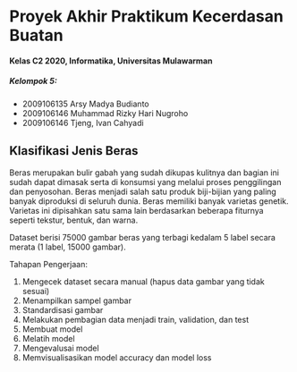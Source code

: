 # Proyek Akhir Praktikum Kecerdasan Buatan
#### Kelas C2 2020, Informatika, Universitas Mulawarman
 
##### Kelompok 5:
- 2009106135 Arsy Madya Budianto
- 2009106146 Muhammad Rizky Hari Nugroho
- 2009106146 Tjeng, Ivan Cahyadi
 
## **Klasifikasi Jenis Beras**
 
Beras merupakan bulir gabah yang sudah dikupas kulitnya dan bagian ini sudah dapat dimasak serta di konsumsi yang melalui proses penggilingan dan penyosohan. Beras menjadi salah satu produk biji-bijian yang paling banyak diproduksi di seluruh dunia. Beras memiliki banyak varietas genetik. Varietas ini dipisahkan satu sama lain berdasarkan beberapa fiturnya seperti tekstur, bentuk, dan warna.
 
 Dataset berisi 75000 gambar beras yang terbagi kedalam 5 label secara merata (1 label, 15000 gambar).
 
Tahapan Pengerjaan:
1. Mengecek dataset secara manual (hapus data gambar yang tidak sesuai)
2. Menampilkan sampel gambar
3. Standardisasi gambar
4. Melakukan pembagian data menjadi train, validation, dan test
5. Membuat model
6. Melatih model
7. Mengevalusai model
8. Memvisualisasikan model accuracy dan model loss
